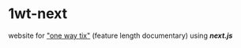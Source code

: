 # 1wt-next
website for ["one way tix"](https://onewaytix.film) (feature length documentary) using ***next.js***